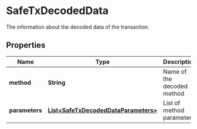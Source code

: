 

# SafeTxDecodedData

The information about the decoded data of the transaction.

## Properties

| Name | Type | Description | Notes |
|------------ | ------------- | ------------- | -------------|
|**method** | **String** | Name of the decoded method |  [optional] |
|**parameters** | [**List&lt;SafeTxDecodedDataParameters&gt;**](SafeTxDecodedDataParameters.md) | List of method parameters |  [optional] |




